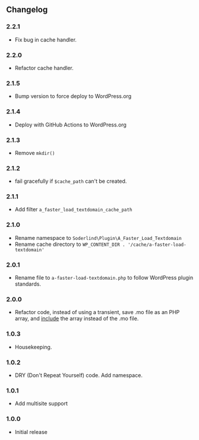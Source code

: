 ## Changelog

### 2.2.1

- Fix bug in cache handler.

### 2.2.0

- Refactor cache handler.

### 2.1.5

- Bump version to force deploy to WordPress.org

### 2.1.4

- Deploy with GitHub Actions to WordPress.org

### 2.1.3

- Remove `mkdir()`

### 2.1.2

- fail gracefully if `$cache_path` can't be created.

### 2.1.1

- Add filter `a_faster_load_textdomain_cache_path`

### 2.1.0

- Rename namespace to `Soderlind\Plugin\A_Faster_Load_Textdomain`
- Rename cache directory to `WP_CONTENT_DIR . '/cache/a-faster-load-textdomain'`

### 2.0.1

- Rename file to `a-faster-load-textdomain.php` to follow WordPress plugin standards.

### 2.0.0

- Refactor code, instead of using a transient, save .mo file as an PHP array, and [include](https://www.php.net/manual/en/function.include.php) the array instead of the .mo file.

### 1.0.3

- Housekeeping.

### 1.0.2

- DRY (Don't Repeat Yourself) code. Add namespace.

### 1.0.1

- Add multisite support

### 1.0.0

- Initial release
